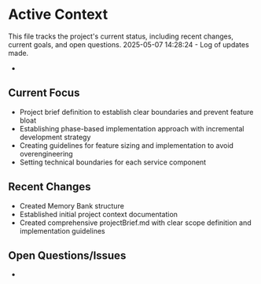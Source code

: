# Active Context

This file tracks the project's current status, including recent changes, current goals, and open questions.
2025-05-07 14:28:24 - Log of updates made.

-

## Current Focus

- Project brief definition to establish clear boundaries and prevent feature bloat
- Establishing phase-based implementation approach with incremental development strategy
- Creating guidelines for feature sizing and implementation to avoid overengineering
- Setting technical boundaries for each service component

## Recent Changes

- Created Memory Bank structure
- Established initial project context documentation
- Created comprehensive projectBrief.md with clear scope definition and implementation guidelines

## Open Questions/Issues

-
